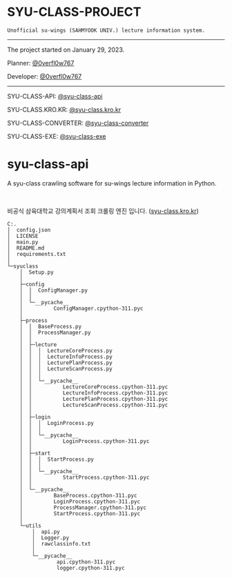 # SYU-CLASS-PROJECT

`Unofficial su-wings (SAHMYOOK UNIV.) lecture information system.`

---

The project started on January 29, 2023.

Planner: [@0verfl0w767](https://github.com/0verfl0w767)

Developer: [@0verfl0w767](https://github.com/0verfl0w767)

---

SYU-CLASS-API: [@syu-class-api](https://github.com/0verfl0w767/syu-class-api)

SYU-CLASS.KRO.KR: [@syu-class.kro.kr](https://github.com/0verfl0w767/syu-class.kro.kr)

SYU-CLASS-CONVERTER: [@syu-class-converter](https://github.com/0verfl0w767/syu-class-converter)

SYU-CLASS-EXE: [@syu-class-exe](https://github.com/0verfl0w767/syu-class-exe)

# syu-class-api

A syu-class crawling software for su-wings lecture information in Python.

<br>

비공식 삼육대학교 강의계획서 조회 크롤링 엔진 입니다. ([syu-class.kro.kr](http://syu-class.kro.kr))

```
C:.
│  config.json
│  LICENSE
│  main.py
│  README.md
│  requirements.txt
│
└─syuclass
    │  Setup.py
    │
    ├─config
    │  │  ConfigManager.py
    │  │
    │  └─__pycache__
    │          ConfigManager.cpython-311.pyc
    │
    ├─process
    │  │  BaseProcess.py
    │  │  ProcessManager.py
    │  │
    │  ├─lecture
    │  │  │  LectureCoreProcess.py
    │  │  │  LectureInfoProcess.py
    │  │  │  LecturePlanProcess.py
    │  │  │  LectureScanProcess.py
    │  │  │
    │  │  └─__pycache__
    │  │          LectureCoreProcess.cpython-311.pyc
    │  │          LectureInfoProcess.cpython-311.pyc
    │  │          LecturePlanProcess.cpython-311.pyc
    │  │          LectureScanProcess.cpython-311.pyc
    │  │
    │  ├─login
    │  │  │  LoginProcess.py
    │  │  │
    │  │  └─__pycache__
    │  │          LoginProcess.cpython-311.pyc
    │  │
    │  ├─start
    │  │  │  StartProcess.py
    │  │  │
    │  │  └─__pycache__
    │  │          StartProcess.cpython-311.pyc
    │  │
    │  └─__pycache__
    │          BaseProcess.cpython-311.pyc
    │          LoginProcess.cpython-311.pyc
    │          ProcessManager.cpython-311.pyc
    │          StartProcess.cpython-311.pyc
    │
    └─utils
        │  api.py
        │  Logger.py
        │  rawclassinfo.txt
        │
        └─__pycache__
                api.cpython-311.pyc
                logger.cpython-311.pyc

```
